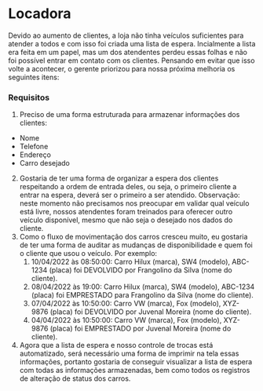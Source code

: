 # Locadora
Devido ao aumento de clientes, a loja não tinha veículos suficientes para atender a todos e com isso foi criada uma lista de espera. Incialmente a lista era feita em um papel, mas um dos atendentes perdeu essas folhas e não foi possível entrar em contato com os clientes. Pensando em evitar que isso volte a acontecer, o gerente priorizou para nossa próxima melhoria os seguintes itens:
### Requisitos
1. Preciso de uma forma estruturada para armazenar informações dos clientes:
* Nome
* Telefone
* Endereço
* Carro desejado
2. Gostaria de ter uma forma de organizar a espera dos clientes respeitando a ordem de entrada deles, 
ou seja, o primeiro cliente a entrar na espera, deverá ser o primeiro a ser atendido. Observação: neste momento não precisamos nos preocupar em validar qual veículo está livre, nossos atendentes foram treinados para oferecer outro veículo disponível, mesmo que não seja o desejado nos dados do cliente.
3. Como o fluxo de movimentação dos carros cresceu muito, eu gostaria de ter uma forma de auditar as mudanças de disponibilidade e quem foi o cliente que usou o veículo. Por exemplo: 
    1. 10/04/2022 às 08:50:00: Carro Hilux (marca), SW4 (modelo), ABC-1234 (placa) foi DEVOLVIDO por Frangolino da Silva (nome do cliente).
    2. 08/04/2022 às 19:00: Carro Hilux (marca), SW4 (modelo), ABC-1234 (placa) foi EMPRESTADO para Frangolino da Silva (nome do cliente).
    3. 07/04/2022 às 10:50:00: Carro VW (marca), Fox (modelo), XYZ-9876 (placa) foi DEVOLVIDO por Juvenal Moreira (nome do cliente).
    4. 04/04/2022 às 10:50:00: Carro VW (marca), Fox (modelo), XYZ-9876 (placa) foi EMPRESTADO por Juvenal Moreira (nome do cliente). 
4. Agora que a lista de espera e nosso controle de trocas está automatizado, será necessário uma forma de imprimir na tela essas informações, portanto gostaria de conseguir visualizar a lista de espera com todas as informações armazenadas, bem como todos os registros de alteração de status dos carros.
